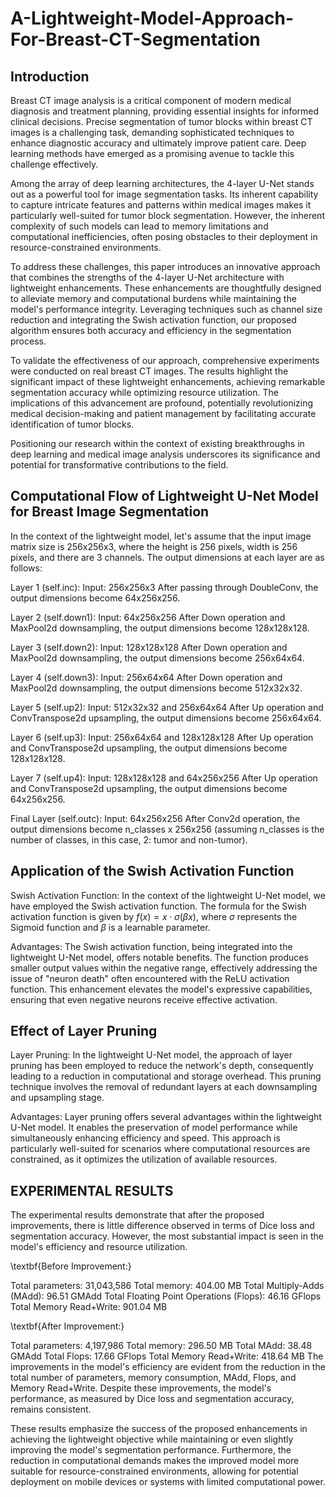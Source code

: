 # A-Lightweight-Model-Approach-For-Breast-CT-Segmentation
## Introduction
Breast CT image analysis is a critical component of modern medical diagnosis and treatment planning, providing essential insights for informed clinical decisions. Precise segmentation of tumor blocks within breast CT images is a challenging task, demanding sophisticated techniques to enhance diagnostic accuracy and ultimately improve patient care. Deep learning methods have emerged as a promising avenue to tackle this challenge effectively.

Among the array of deep learning architectures, the 4-layer U-Net stands out as a powerful tool for image segmentation tasks. Its inherent capability to capture intricate features and patterns within medical images makes it particularly well-suited for tumor block segmentation. However, the inherent complexity of such models can lead to memory limitations and computational inefficiencies, often posing obstacles to their deployment in resource-constrained environments.

To address these challenges, this paper introduces an innovative approach that combines the strengths of the 4-layer U-Net architecture with lightweight enhancements. These enhancements are thoughtfully designed to alleviate memory and computational burdens while maintaining the model's performance integrity. Leveraging techniques such as channel size reduction and integrating the Swish activation function, our proposed algorithm ensures both accuracy and efficiency in the segmentation process.

To validate the effectiveness of our approach, comprehensive experiments were conducted on real breast CT images. The results highlight the significant impact of these lightweight enhancements, achieving remarkable segmentation accuracy while optimizing resource utilization. The implications of this advancement are profound, potentially revolutionizing medical decision-making and patient management by facilitating accurate identification of tumor blocks.

Positioning our research within the context of existing breakthroughs in deep learning and medical image analysis underscores its significance and potential for transformative contributions to the field.

## Computational Flow of Lightweight U-Net Model for Breast Image Segmentation
In the context of the lightweight model, let's assume that the input image matrix size is 256x256x3, where the height is 256 pixels, width is 256 pixels, and there are 3 channels. The output dimensions at each layer are as follows:

Layer 1 (self.inc):
Input: 256x256x3
After passing through DoubleConv, the output dimensions become 64x256x256.

Layer 2 (self.down1):
Input: 64x256x256
After Down operation and MaxPool2d downsampling, the output dimensions become 128x128x128.

Layer 3 (self.down2):
Input: 128x128x128
After Down operation and MaxPool2d downsampling, the output dimensions become 256x64x64.

Layer 4 (self.down3):
Input: 256x64x64
After Down operation and MaxPool2d downsampling, the output dimensions become 512x32x32.

Layer 5 (self.up2):
Input: 512x32x32 and 256x64x64
After Up operation and ConvTranspose2d upsampling, the output dimensions become 256x64x64.

Layer 6 (self.up3):
Input: 256x64x64 and 128x128x128
After Up operation and ConvTranspose2d upsampling, the output dimensions become 128x128x128.

Layer 7 (self.up4):
Input: 128x128x128 and 64x256x256
After Up operation and ConvTranspose2d upsampling, the output dimensions become 64x256x256.

Final Layer (self.outc):
Input: 64x256x256
After Conv2d operation, the output dimensions become n\_classes x 256x256 (assuming n\_classes is the number of classes, in this case, 2: tumor and non-tumor).

## Application of the Swish Activation Function
Swish Activation Function: In the context of the lightweight U-Net model, we have employed the Swish activation function. The formula for the Swish activation function is given by $f(x) = x \cdot \sigma(\beta x)$, where $\sigma$ represents the Sigmoid function and $\beta$ is a learnable parameter.

Advantages: The Swish activation function, being integrated into the lightweight U-Net model, offers notable benefits. The function produces smaller output values within the negative range, effectively addressing the issue of "neuron death" often encountered with the ReLU activation function. This enhancement elevates the model's expressive capabilities, ensuring that even negative neurons receive effective activation.

## Effect of Layer Pruning
Layer Pruning: In the lightweight U-Net model, the approach of layer pruning has been employed to reduce the network's depth, consequently leading to a reduction in computational and storage overhead. This pruning technique involves the removal of redundant layers at each downsampling and upsampling stage.

Advantages: Layer pruning offers several advantages within the lightweight U-Net model. It enables the preservation of model performance while simultaneously enhancing efficiency and speed. This approach is particularly well-suited for scenarios where computational resources are constrained, as it optimizes the utilization of available resources.

## EXPERIMENTAL RESULTS
The experimental results demonstrate that after the proposed improvements, there is little difference observed in terms of Dice loss and segmentation accuracy. However, the most substantial impact is seen in the model's efficiency and resource utilization.

\textbf{Before Improvement:}

Total parameters: 31,043,586
Total memory: 404.00 MB
Total Multiply-Adds (MAdd): 96.51 GMAdd
Total Floating Point Operations (Flops): 46.16 GFlops
Total Memory Read+Write: 901.04 MB

\textbf{After Improvement:}

Total parameters: 4,197,986
Total memory: 296.50 MB
Total MAdd: 38.48 GMAdd
Total Flops: 17.66 GFlops
Total Memory Read+Write: 418.64 MB
The improvements in the model's efficiency are evident from the reduction in the total number of parameters, memory consumption, MAdd, Flops, and Memory Read+Write. Despite these improvements, the model's performance, as measured by Dice loss and segmentation accuracy, remains consistent.

These results emphasize the success of the proposed enhancements in achieving the lightweight objective while maintaining or even slightly improving the model's segmentation performance. Furthermore, the reduction in computational demands makes the improved model more suitable for resource-constrained environments, allowing for potential deployment on mobile devices or systems with limited computational power.
